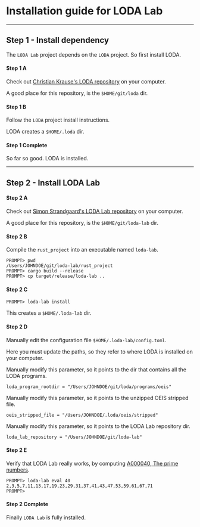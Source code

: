 # Installation guide for LODA Lab


---
## Step 1 - Install dependency

The `LODA Lab` project depends on the `LODA` project. So first install LODA.

#### Step 1 A

Check out [Christian Krause's LODA repository](https://github.com/ckrause/loda) on your computer.

A good place for this repository, is the `$HOME/git/loda` dir.

#### Step 1 B

Follow the `LODA` project install instructions.

LODA creates a `$HOME/.loda` dir.

#### Step 1 Complete

So far so good. LODA is installed.

---

## Step 2 - Install LODA Lab

#### Step 2 A

Check out [Simon Strandgaard's LODA Lab repository](https://github.com/neoneye/loda-lab) on your computer.

A good place for this repository, is the `$HOME/git/loda-lab` dir.

#### Step 2 B

Compile the `rust_project` into an executable named `loda-lab`.

```
PROMPT> pwd
/Users/JOHNDOE/git/loda-lab/rust_project
PROMPT> cargo build --release
PROMPT> cp target/release/loda-lab ..
```

#### Step 2 C

```
PROMPT> loda-lab install
```

This creates a `$HOME/.loda-lab` dir.

#### Step 2 D

Manually edit the configuration file `$HOME/.loda-lab/config.toml`.

Here you must update the paths, so they refer to where LODA is installed on your computer.

Manually modify this parameter, so it points to the dir that contains all the LODA programs.
```
loda_program_rootdir = "/Users/JOHNDOE/git/loda/programs/oeis"
```

Manually modify this parameter, so it points to the unzipped OEIS stripped file.
```
oeis_stripped_file = "/Users/JOHNDOE/.loda/oeis/stripped"
```

Manually modify this parameter, so it points to the LODA Lab repository dir.
```
loda_lab_repository = "/Users/JOHNDOE/git/loda-lab"
```

#### Step 2 E

Verify that LODA Lab really works, by computing [A000040, The prime numbers](https://oeis.org/A000040).

```
PROMPT> loda-lab eval 40
2,3,5,7,11,13,17,19,23,29,31,37,41,43,47,53,59,61,67,71
PROMPT>
```

#### Step 2 Complete

Finally `LODA Lab` is fully installed.

